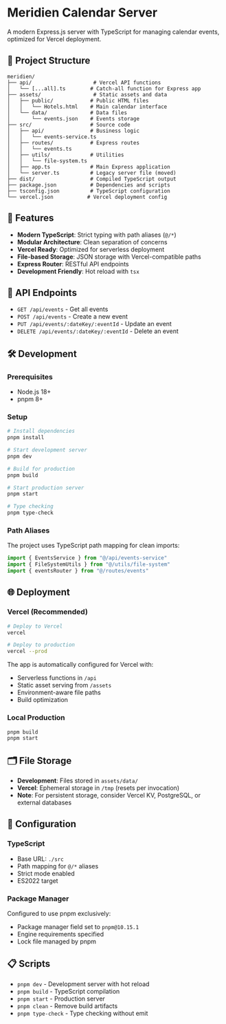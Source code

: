 # Meridien Calendar Server

A modern Express.js server with TypeScript for managing calendar events, optimized for Vercel deployment.

## 📁 Project Structure

```
meridien/
├── api/                    # Vercel API functions
│   └── [...all].ts        # Catch-all function for Express app
├── assets/                 # Static assets and data
│   ├── public/            # Public HTML files
│   │   └── Hotels.html    # Main calendar interface
│   └── data/              # Data files
│       └── events.json    # Events storage
├── src/                   # Source code
│   ├── api/               # Business logic
│   │   └── events-service.ts
│   ├── routes/            # Express routes
│   │   └── events.ts
│   ├── utils/             # Utilities
│   │   └── file-system.ts
│   ├── app.ts             # Main Express application
│   └── server.ts          # Legacy server file (moved)
├── dist/                  # Compiled TypeScript output
├── package.json           # Dependencies and scripts
├── tsconfig.json          # TypeScript configuration
└── vercel.json           # Vercel deployment config
```

## 🚀 Features

- **Modern TypeScript**: Strict typing with path aliases (`@/*`)
- **Modular Architecture**: Clean separation of concerns
- **Vercel Ready**: Optimized for serverless deployment
- **File-based Storage**: JSON storage with Vercel-compatible paths
- **Express Router**: RESTful API endpoints
- **Development Friendly**: Hot reload with `tsx`

## 📝 API Endpoints

- `GET /api/events` - Get all events
- `POST /api/events` - Create a new event
- `PUT /api/events/:dateKey/:eventId` - Update an event
- `DELETE /api/events/:dateKey/:eventId` - Delete an event

## 🛠️ Development

### Prerequisites

- Node.js 18+
- pnpm 8+

### Setup

```bash
# Install dependencies
pnpm install

# Start development server
pnpm dev

# Build for production
pnpm build

# Start production server
pnpm start

# Type checking
pnpm type-check
```

### Path Aliases

The project uses TypeScript path mapping for clean imports:

```typescript
import { EventsService } from "@/api/events-service"
import { FileSystemUtils } from "@/utils/file-system"
import { eventsRouter } from "@/routes/events"
```

## 🌐 Deployment

### Vercel (Recommended)

```bash
# Deploy to Vercel
vercel

# Deploy to production
vercel --prod
```

The app is automatically configured for Vercel with:

- Serverless functions in `/api`
- Static asset serving from `/assets`
- Environment-aware file paths
- Build optimization

### Local Production

```bash
pnpm build
pnpm start
```

## 🗂️ File Storage

- **Development**: Files stored in `assets/data/`
- **Vercel**: Ephemeral storage in `/tmp` (resets per invocation)
- **Note**: For persistent storage, consider Vercel KV, PostgreSQL, or external databases

## 🔧 Configuration

### TypeScript

- Base URL: `./src`
- Path mapping for `@/*` aliases
- Strict mode enabled
- ES2022 target

### Package Manager

Configured to use pnpm exclusively:

- Package manager field set to `pnpm@10.15.1`
- Engine requirements specified
- Lock file managed by pnpm

## 📋 Scripts

- `pnpm dev` - Development server with hot reload
- `pnpm build` - TypeScript compilation
- `pnpm start` - Production server
- `pnpm clean` - Remove build artifacts
- `pnpm type-check` - Type checking without emit
